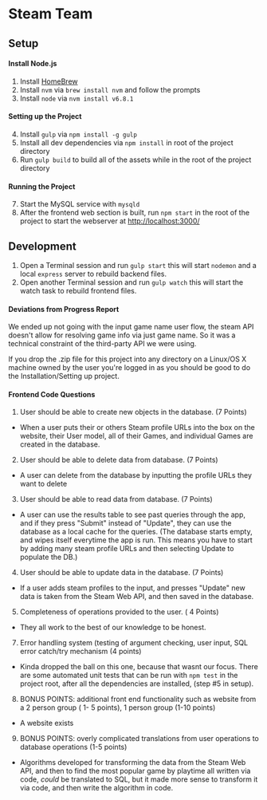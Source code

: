 # Steam Team

## Setup

#### Install Node.js
1. Install [HomeBrew](http://brew.sh/)
2. Install `nvm` via `brew install nvm` and follow the prompts
3. Install `node` via `nvm install v6.8.1`

#### Setting up the Project
4. Install `gulp` via `npm install -g gulp`
5. Install all dev dependencies via `npm install` in root of the project directory
6. Run `gulp build` to build all of the assets while in the root of the project directory

#### Running the Project
7. Start the MySQL service with `mysqld`
8. After the frontend web section is built, run `npm start` in the root of the project to start the webserver at [http://localhost:3000/](http://localhost:3000/)

## Development
1. Open a Terminal session and run `gulp start` this will start `nodemon` and a local `express` server to rebuild backend files.
2. Open another Terminal session and run `gulp watch` this will start the watch task to rebuild frontend files.

#### Deviations from Progress Report
We ended up not going with the input game name user flow, the steam API doesn't allow for resolving game info via just game name. So it was a technical constraint of the third-party API we were using.

If you drop the .zip file for this project into any directory on a Linux/OS X machine owned by the user you're logged in as you should be good to do the Installation/Setting up project.

#### Frontend Code Questions
1. User should be able to create new objects in the database. (7 Points)
- When a user puts their or others Steam profile URLs into the box on the website, their User model, all of their Games, and individual Games are created in the database.

2. User should be able to delete data from database. (7 Points)
- A user can delete from the database by inputting the profile URLs they want to delete

3. User should be able to read data from database. (7 Points)
- A user can use the results table to see past queries through the app, and if they press "Submit" instead of "Update", they can use the database as a local cache for the queries. (The database starts empty, and wipes itself everytime the app is run. This means you have to start by adding many steam profile URLs and then selecting Update to populate the DB.)


4. User should be able to update data in the database. (7 Points)
- If a user adds steam profiles to the input, and presses "Update" new data is taken from the Steam Web API, and then saved in the database.

5. Completeness of operations provided to the user. ( 4 Points)
- They all work to the best of our knowledge to be honest.

7. Error handling system (testing of argument checking,
 user input, SQL error catch/try mechanism (4 points)
- Kinda dropped the ball on this one, because that wasnt our focus. There are some automated unit tests that can be run with `npm test` in the project root, after all the dependencies are installed, (step #5 in setup).

8. BONUS POINTS: additional front end functionality such as website from a 2 person
group ( 1- 5 points), 1 person group (1-10 points)
- A website exists

9. BONUS POINTS: overly complicated translations from user operations to database
operations (1-5 points)
- Algorithms developed for transforming the data from the Steam Web API, and then to find the most popular game by playtime all written via code, _could_ be translated to SQL, but it made more sense to transform it via code, and then write the algorithm in code.
